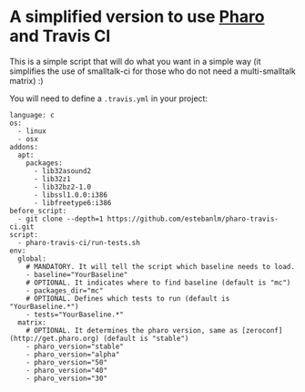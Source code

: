 A simplified version to use [Pharo](http://pharo.org) and Travis CI
======

This is a simple script that will do what you want in a simple way (it simplifies the use of smalltalk-ci for those 
who do not need a multi-smalltalk matrix) :)


You will need to define a `.travis.yml` in your project:
```
language: c
os:
  - linux
  - osx
addons:
  apt:
    packages:
      - lib32asound2
      - lib32z1
      - lib32bz2-1.0
      - libssl1.0.0:i386
      - libfreetype6:i386
before_script: 
  - git clone --depth=1 https://github.com/estebanlm/pharo-travis-ci.git
script:
  - pharo-travis-ci/run-tests.sh
env: 
  global: 
    # MANDATORY. It will tell the script which baseline needs to load.
    - baseline="YourBaseline"
    # OPTIONAL. It indicates where to find baseline (default is "mc")
    - packages_dir="mc"
    # OPTIONAL. Defines which tests to run (default is "YourBaseline.*")
    - tests="YourBaseline.*"
  matrix: 
    # OPTIONAL. It determines the pharo version, same as [zeroconf](http://get.pharo.org) (default is "stable")
    - pharo_version="stable"
    - pharo_version="alpha" 		
    - pharo_version="50"
    - pharo_version="40"
    - pharo_version="30"
```
